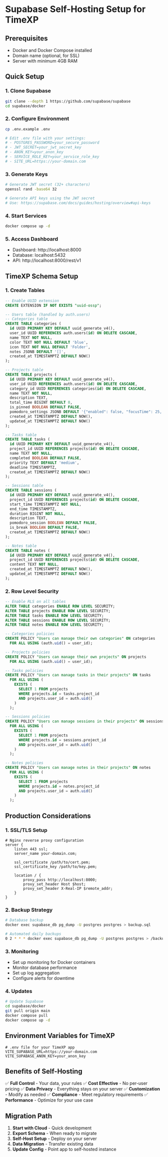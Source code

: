 # Supabase Self-Hosting Setup for TimeXP

## Prerequisites
- Docker and Docker Compose installed
- Domain name (optional, for SSL)
- Server with minimum 4GB RAM

## Quick Setup

### 1. Clone Supabase
```bash
git clone --depth 1 https://github.com/supabase/supabase
cd supabase/docker
```

### 2. Configure Environment
```bash
cp .env.example .env

# Edit .env file with your settings:
# - POSTGRES_PASSWORD=your_secure_password
# - JWT_SECRET=your_jwt_secret_key
# - ANON_KEY=your_anon_key
# - SERVICE_ROLE_KEY=your_service_role_key
# - SITE_URL=https://your-domain.com
```

### 3. Generate Keys
```bash
# Generate JWT secret (32+ characters)
openssl rand -base64 32

# Generate API keys using the JWT secret
# Use: https://supabase.com/docs/guides/hosting/overview#api-keys
```

### 4. Start Services
```bash
docker compose up -d
```

### 5. Access Dashboard
- Dashboard: http://localhost:8000
- Database: localhost:5432
- API: http://localhost:8000/rest/v1

## TimeXP Schema Setup

### 1. Create Tables
```sql
-- Enable UUID extension
CREATE EXTENSION IF NOT EXISTS "uuid-ossp";

-- Users table (handled by auth.users)
-- Categories table
CREATE TABLE categories (
  id UUID PRIMARY KEY DEFAULT uuid_generate_v4(),
  user_id UUID REFERENCES auth.users(id) ON DELETE CASCADE,
  name TEXT NOT NULL,
  color TEXT NOT NULL DEFAULT 'blue',
  icon TEXT NOT NULL DEFAULT 'Folder',
  notes JSONB DEFAULT '[]',
  created_at TIMESTAMPTZ DEFAULT NOW()
);

-- Projects table
CREATE TABLE projects (
  id UUID PRIMARY KEY DEFAULT uuid_generate_v4(),
  user_id UUID REFERENCES auth.users(id) ON DELETE CASCADE,
  category_id UUID REFERENCES categories(id) ON DELETE CASCADE,
  name TEXT NOT NULL,
  description TEXT,
  total_time BIGINT DEFAULT 0,
  is_pinned BOOLEAN DEFAULT FALSE,
  pomodoro_settings JSONB DEFAULT '{"enabled": false, "focusTime": 25, "breakTime": 5}',
  created_at TIMESTAMPTZ DEFAULT NOW(),
  updated_at TIMESTAMPTZ DEFAULT NOW()
);

-- Tasks table
CREATE TABLE tasks (
  id UUID PRIMARY KEY DEFAULT uuid_generate_v4(),
  project_id UUID REFERENCES projects(id) ON DELETE CASCADE,
  name TEXT NOT NULL,
  completed BOOLEAN DEFAULT FALSE,
  priority TEXT DEFAULT 'medium',
  deadline TIMESTAMPTZ,
  created_at TIMESTAMPTZ DEFAULT NOW()
);

-- Sessions table
CREATE TABLE sessions (
  id UUID PRIMARY KEY DEFAULT uuid_generate_v4(),
  project_id UUID REFERENCES projects(id) ON DELETE CASCADE,
  start_time TIMESTAMPTZ NOT NULL,
  end_time TIMESTAMPTZ,
  duration BIGINT NOT NULL,
  description TEXT,
  pomodoro_session BOOLEAN DEFAULT FALSE,
  is_break BOOLEAN DEFAULT FALSE,
  created_at TIMESTAMPTZ DEFAULT NOW()
);

-- Notes table
CREATE TABLE notes (
  id UUID PRIMARY KEY DEFAULT uuid_generate_v4(),
  project_id UUID REFERENCES projects(id) ON DELETE CASCADE,
  content TEXT NOT NULL,
  created_at TIMESTAMPTZ DEFAULT NOW(),
  updated_at TIMESTAMPTZ DEFAULT NOW()
);
```

### 2. Row Level Security
```sql
-- Enable RLS on all tables
ALTER TABLE categories ENABLE ROW LEVEL SECURITY;
ALTER TABLE projects ENABLE ROW LEVEL SECURITY;
ALTER TABLE tasks ENABLE ROW LEVEL SECURITY;
ALTER TABLE sessions ENABLE ROW LEVEL SECURITY;
ALTER TABLE notes ENABLE ROW LEVEL SECURITY;

-- Categories policies
CREATE POLICY "Users can manage their own categories" ON categories
  FOR ALL USING (auth.uid() = user_id);

-- Projects policies
CREATE POLICY "Users can manage their own projects" ON projects
  FOR ALL USING (auth.uid() = user_id);

-- Tasks policies
CREATE POLICY "Users can manage tasks in their projects" ON tasks
  FOR ALL USING (
    EXISTS (
      SELECT 1 FROM projects 
      WHERE projects.id = tasks.project_id 
      AND projects.user_id = auth.uid()
    )
  );

-- Sessions policies
CREATE POLICY "Users can manage sessions in their projects" ON sessions
  FOR ALL USING (
    EXISTS (
      SELECT 1 FROM projects 
      WHERE projects.id = sessions.project_id 
      AND projects.user_id = auth.uid()
    )
  );

-- Notes policies
CREATE POLICY "Users can manage notes in their projects" ON notes
  FOR ALL USING (
    EXISTS (
      SELECT 1 FROM projects 
      WHERE projects.id = notes.project_id 
      AND projects.user_id = auth.uid()
    )
  );
```

## Production Considerations

### 1. SSL/TLS Setup
```nginx
# Nginx reverse proxy configuration
server {
    listen 443 ssl;
    server_name your-domain.com;
    
    ssl_certificate /path/to/cert.pem;
    ssl_certificate_key /path/to/key.pem;
    
    location / {
        proxy_pass http://localhost:8000;
        proxy_set_header Host $host;
        proxy_set_header X-Real-IP $remote_addr;
    }
}
```

### 2. Backup Strategy
```bash
# Database backup
docker exec supabase_db pg_dump -U postgres postgres > backup.sql

# Automated daily backups
0 2 * * * docker exec supabase_db pg_dump -U postgres postgres > /backups/$(date +\%Y\%m\%d).sql
```

### 3. Monitoring
- Set up monitoring for Docker containers
- Monitor database performance
- Set up log aggregation
- Configure alerts for downtime

### 4. Updates
```bash
# Update Supabase
cd supabase/docker
git pull origin main
docker compose pull
docker compose up -d
```

## Environment Variables for TimeXP

```env
# .env file for your TimeXP app
VITE_SUPABASE_URL=https://your-domain.com
VITE_SUPABASE_ANON_KEY=your_anon_key
```

## Benefits of Self-Hosting

✅ **Full Control** - Your data, your rules
✅ **Cost Effective** - No per-user pricing
✅ **Data Privacy** - Everything stays on your server
✅ **Customization** - Modify as needed
✅ **Compliance** - Meet regulatory requirements
✅ **Performance** - Optimize for your use case

## Migration Path

1. **Start with Cloud** - Quick development
2. **Export Schema** - When ready to migrate
3. **Self-Host Setup** - Deploy on your server
4. **Data Migration** - Transfer existing data
5. **Update Config** - Point app to self-hosted instance